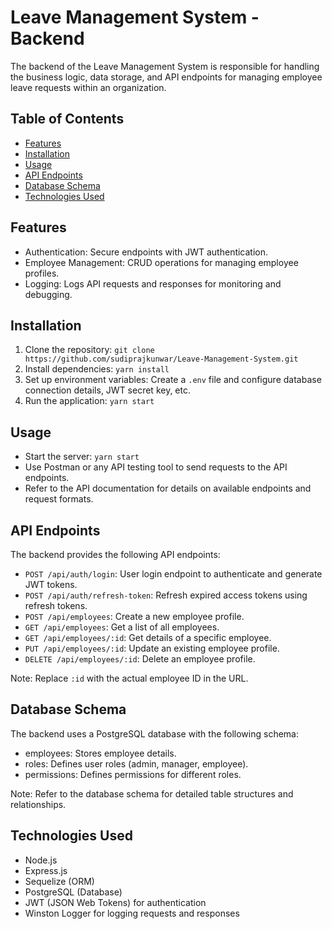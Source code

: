 # Leave Management System - Backend

The backend of the Leave Management System is responsible for handling the business logic, data storage, and API endpoints for managing employee leave requests within an organization.

## Table of Contents

- [Features](#features)
- [Installation](#installation)
- [Usage](#usage)
- [API Endpoints](#api-endpoints)
- [Database Schema](#database-schema)
- [Technologies Used](#technologies-used)

## Features

- Authentication: Secure endpoints with JWT authentication.
- Employee Management: CRUD operations for managing employee profiles.
- Logging: Logs API requests and responses for monitoring and debugging.

## Installation

1. Clone the repository: `git clone https://github.com/sudiprajkunwar/Leave-Management-System.git`
2. Install dependencies: `yarn install`
3. Set up environment variables: Create a `.env` file and configure database connection details, JWT secret key, etc.
4. Run the application: `yarn start`

## Usage

- Start the server: `yarn start`
- Use Postman or any API testing tool to send requests to the API endpoints.
- Refer to the API documentation for details on available endpoints and request formats.

## API Endpoints

The backend provides the following API endpoints:

- `POST /api/auth/login`: User login endpoint to authenticate and generate JWT tokens.
- `POST /api/auth/refresh-token`: Refresh expired access tokens using refresh tokens.
- `POST /api/employees`: Create a new employee profile.
- `GET /api/employees`: Get a list of all employees.
- `GET /api/employees/:id`: Get details of a specific employee.
- `PUT /api/employees/:id`: Update an existing employee profile.
- `DELETE /api/employees/:id`: Delete an employee profile.

Note: Replace `:id` with the actual employee ID in the URL.

## Database Schema

The backend uses a PostgreSQL database with the following schema:

- employees: Stores employee details.
- roles: Defines user roles (admin, manager, employee).
- permissions: Defines permissions for different roles.

Note: Refer to the database schema for detailed table structures and relationships.

## Technologies Used

- Node.js
- Express.js
- Sequelize (ORM)
- PostgreSQL (Database)
- JWT (JSON Web Tokens) for authentication
- Winston Logger for logging requests and responses
